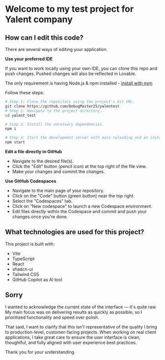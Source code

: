 # Welcome to my test project for Yalent company

## How can I edit this code?

There are several ways of editing your application.

**Use your preferred IDE**

If you want to work locally using your own IDE, you can clone this repo and push changes. Pushed changes will also be reflected in Lovable.

The only requirement is having Node.js & npm installed - [install with nvm](https://github.com/nvm-sh/nvm#installing-and-updating)

Follow these steps:

```sh
# Step 1: Clone the repository using the project's Git URL.
git clone https://github.com/DebugMaster25/yalentest
# Step 2: Navigate to the project directory.
cd yalent_test

# Step 3: Install the necessary dependencies.
npm i

# Step 4: Start the development server with auto-reloading and an instant preview.
npm start
```

**Edit a file directly in GitHub**

- Navigate to the desired file(s).
- Click the "Edit" button (pencil icon) at the top right of the file view.
- Make your changes and commit the changes.

**Use GitHub Codespaces**

- Navigate to the main page of your repository.
- Click on the "Code" button (green button) near the top right.
- Select the "Codespaces" tab.
- Click on "New codespace" to launch a new Codespace environment.
- Edit files directly within the Codespace and commit and push your changes once you're done.

## What technologies are used for this project?

This project is built with:

- Vite
- TypeScript
- React
- shadcn-ui
- Tailwind CSS
- GitHub Copilot as AI tool

## Sorry

I wanted to acknowledge the current state of the interface — it's quite raw. My main focus was on delivering results as quickly as possible, so I prioritized functionality and speed over polish.

That said, I want to clarify that this isn't representative of the quality I bring to production-level, customer-facing projects. When working on real client applications, I take great care to ensure the user interface is clean, thoughtful, and fully aligned with user experience best practices.

Thank you for your understanding.
